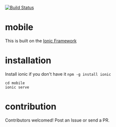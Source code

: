 [![Build Status](https://travis-ci.org/CompassHB/mobile.svg?branch=master)](https://travis-ci.org/CompassHB/mobile)

# mobile #

This is built on the [Ionic Framework](http://ionicframework.com)

# installation #

Install ionic if you don't have it `npm -g install ionic`

```
cd mobile
ionic serve
```

# contribution #

Contributors welcomed! Post an Issue or send a PR.